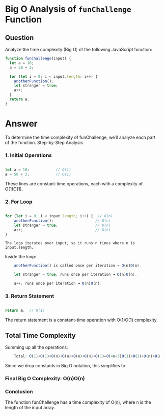 # Big O Analysis of `funChallenge` Function

## Question

Analyze the time complexity (Big O) of the following JavaScript function:

```javascript
function funChallenge(input) {
  let a = 10;
  a = 50 + 3;

  for (let i = 0; i < input.length; i++) {
    anotherFunction();
    let stranger = true;
    a++;
  }
  return a;
}
```
# Answer

To determine the time complexity of funChallenge, we’ll analyze each part of the function.
Step-by-Step Analysis
### 1. Initial Operations

```javascript

let a = 10;            // O(1)
a = 50 + 3;            // O(1)
```
These lines are constant-time operations, each with a complexity of O(1)O(1).
### 2. For Loop

```javascript

for (let i = 0; i < input.length; i++) {  // O(n)
    anotherFunction();                   // O(n)
    let stranger = true;                 // O(n)
    a++;                                 // O(n)
}
```
    The loop iterates over input, so it runs n times where n is input.length.

Inside the loop:

```javascript
    anotherFunction() is called once per iteration → O(n)O(n).

    let stranger = true; runs once per iteration → O(n)O(n).

    a++; runs once per iteration → O(n)O(n).

```
### 3. Return Statement

```javascript

return a;  // O(1)
```

The return statement is a constant-time operation with O(1)O(1) complexity.

## Total Time Complexity

Summing up all the operations:
```javascript
    Total: O(1)+O(1)+O(n)+O(n)+O(n)+O(n)+O(1)=O(4n+3)O(1)+O(1)+O(n)+O(n)+O(n)+O(n)+O(1)=O(4n+3)
```
Since we drop constants in Big O notation, this simplifies to:

### Final Big O Complexity: O(n)O(n)

### Conclusion

The function funChallenge has a time complexity of O(n), where n is the length of the input array.